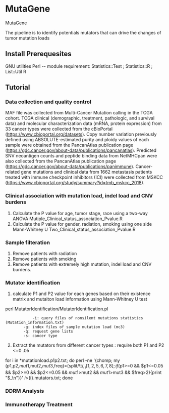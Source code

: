 # MutaGene
MutaGene

The pipeline is to identify potentials mutators that can drive the changes of tumor mutation loads

## Install Prerequesites
GNU utilities
Perl -- 
    module requirement:
    Statistics::Test ; 
    Statistics::R ;  
    List::Util
R

## Tutorial 

### Data collection and quality control

MAF file was collected from Multi-Cancer Mutation calling in the TCGA cohort. 
TCGA clinical (demographic, treatment, pathologic, and survival data) and molecular characterization data (mRNA, protein expression) from 33 cancer types were collected from the cBioPortal (https://www.cbioportal.org/datasets). 
Copy number variation previously defined using ABSOLUTE-estimated purity and ploidy values of each sample were obtained from the PancanAtlas publication page (https://gdc.cancer.gov/about-data/publications/pancanatlas). 
Predicted SNV neoantigen counts and peptide binding data from NetMHCpan were also collected from the PancanAtlas publication page (https://gdc.cancer.gov/about-data/publications/panimmune). 
Cancer-related gene mutations and clinical data from 1662 metastasis patients treated with immune checkpoint inhibitors (ICI) were collected from MSKCC (https://www.cbioportal.org/study/summary?id=tmb_mskcc_2018). 

### Clinical association with mutation load, indel load and CNV burdens

1. Calculate the P value for age, tumor stage, race using a two-way ANOVA
Mutiple_Clinical_status_association_Pvalue.R 
2. Calculate the P value for gender, radiation, smoking using one side Mann-Whitney U 
Two_Clinical_status_association_Pvalue.R

### Sample filteration

1. Remove patients with radiation
2. Remove patients with smoking 
3. Remove patients with extremely high mutation, indel load and CNV burdens.

### Mutator identification

1. calculate P1 and P2 value for each genes based on their existence matrix and mutaiton load information using Mann-Whitney U test

perl MutatorIdentification/MutatorIdentification.pl 
            
           		-i: query files of nonsilent mutations statistics (Mutation_information.txt)
			-g: index files of sample mutation load (mc3)
			-q: request gene lists
			-s: cancer type
           
 2. Extract the mutators from different cancer types : require both P1 and P2 <=0 .05
 
for i in *mutationload.p1p2.txt; do perl -ne '{chomp; my ($p1,$p2,$mut1,$mut2,$mut3,$freq)=(split/\t/,$_)[1,2,5,6,7,8]; if ($p1>=0 && $p1<=0.05 && $p2>=0 && $p2<=0.05 && $mut1>$mut2 && $mut1>$mut3 && $freq>2){print "$_\n"}}' ${i} >${i}.mutators.txt; done

### DDRM Analysis

### Immunotherapy Treatment



